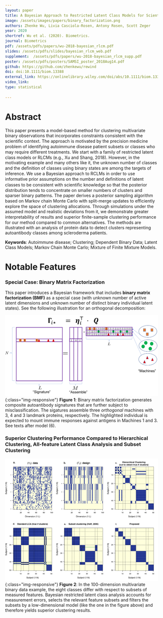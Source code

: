 ```yaml
---
layout: paper
title: A Bayesian Approach to Restricted Latent Class Models for Scientifically-Structured Clustering of Multivariate Binary Outcomes
image: /assets/images/papers/binary_factorization.png
authors: Zhenke Wu, Livia Casciola-Rosen, Antony Rosen, Scott Zeger
year: 2020
shortref: Wu et al. (2020). Biometrics.
journal: Biometrics
pdf: /assets/pdfs/papers/wu-2018-bayesian_rlcm.pdf
slides: /assets/pdfs/slides/bayesian_rlcm_web.pdf
supplement:  /assets/pdfs/papers/wu-2018-bayesian_rlcm_supp.pdf
poster: /assets/pdfs/posters/SAMSI_poster_2018Aug14.pdf
github: https://github.com/zhenkewu/rewind
doi: doi:10.1111/biom.13388
external_link: https://onlinelibrary.wiley.com/doi/abs/10.1111/biom.13388
video_link: 
type: statistical
 
---
```


<!-- <details><summary>BIBTEX</summary>
<p>

</p>
</details>
 -->

# Abstract

This paper presents a model-based method for clustering multivariate binary observations that incorporates constraints consistent with the scientiﬁc context. The approach is motivated by the precision medicine problem of identifying autoimmune disease patient subsets or classes who may require diﬀerent treatments. We start with a family of restricted latent class models or RLCMs (e.g., Xu and Shang, 2018). However, in the motivating example and many others like it, the unknown number of classes and the deﬁnition of classes using binary states are among the targets of inference. We use a Bayesian approach to RCLMs in order to use informative prior assumptions on the number and deﬁnitions of latent classes to be consistent with scientiﬁc knowledge so that the posterior distribution tends to concentrate on smaller numbers of clusters and sparser binary patterns. The paper derives a posterior sampling algorithm based on Markov chain Monte Carlo with split-merge updates to eﬃciently explore the space of clustering allocations. Through simulations under the assumed model and realistic deviations from it, we demonstrate greater interpretability of results and superior ﬁnite-sample clustering performance for our method compared to common alternatives. The methods are illustrated with an analysis of protein data to detect clusters representing autoantibody classes among scleroderma patients.


**Keywords**: Autoimmune disease; Clustering; Dependent Binary Data; Latent Class Models; Markov Chain Monte Carlo; Mixture of Finite Mixture Models.

# Notable Features

### Special Case: Binary Matrix Factorization

This paper introduces a Bayesian framework that includes **binary matrix factorization (BMF)** as a special case (with unknown number of active latent dimensions and unknown number of distinct binary individual latent states). See the following illustration for an orthogonal decomposition:

![alt text](/assets/images/papers/binary_factorization.png){:class="img-responsive"}
**Figure 1**: Binary matrix factorization generates composite autoantibody signatures that are further subject to misclassification. The sigatures assemble three *orthogonal* machines with 3, 4 and 3 landmark proteins, respectively. The highlighted individual is expected to mount immune responses against antigens in Machines 1 and 3. See texts after model (6).


### Superior Clustering Performance Compared to Hierarchical Clustering, All-feature Latent Class Analysis and Subset Clustering
![alt text](/assets/images/papers/bmf_motivating_example.jpg){:class="img-responsive"}
**Figure 2**: In the 100-dimension multivariate binary data example, the eight classes differ with respect to subsets of measured features. Bayesian restricted latent class analysis accounts for measurement errors, selects the relevant feature subsets and filters the subsets by a low-dimensional model (like the one in the figure above) and therefore yields superior clustering results. 



